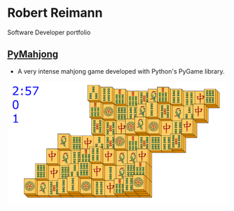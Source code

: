 # Robert Reimann

Software Developer portfolio

## [PyMahjong](https://github.com/MM1132/PyMahjong)

- A very intense mahjong game developed with Python's PyGame library.

![](images/mahjong2.png)
